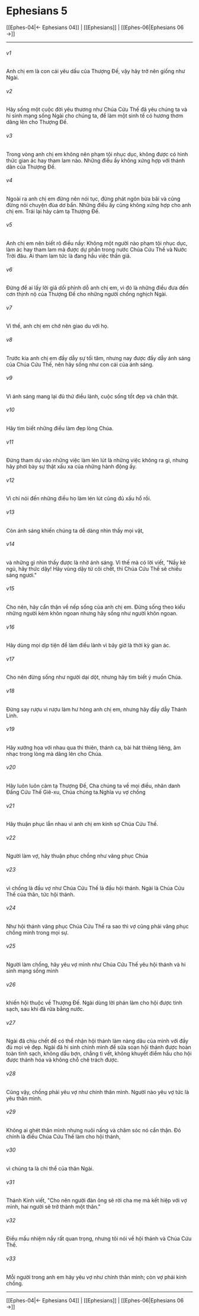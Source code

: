 # Ephesians 5

[[Ephes-04|← Ephesians 04]] | [[Ephesians]] | [[Ephes-06|Ephesians 06 →]]
***



###### v1 
Anh chị em là con cái yêu dấu của Thượng Đế, vậy hãy trở nên giống như Ngài. 

###### v2 
Hãy sống một cuộc đời yêu thương như Chúa Cứu Thế đã yêu chúng ta và hi sinh mạng sống Ngài cho chúng ta, để làm một sinh tế có hương thơm dâng lên cho Thượng Đế. 

###### v3 
Trong vòng anh chị em không nên phạm tội nhục dục, không được có hình thức gian ác hay tham lam nào. Những điều ấy không xứng hợp với thánh dân của Thượng Đế. 

###### v4 
Ngoài ra anh chị em đừng nên nói tục, đừng phát ngôn bừa bãi và cũng đừng nói chuyện đùa dơ bẩn. Những điều ấy cũng không xứng hợp cho anh chị em. Trái lại hãy cảm tạ Thượng Đế. 

###### v5 
Anh chị em nên biết rõ điều nầy: Không một người nào phạm tội nhục dục, làm ác hay tham lam mà được dự phần trong nước Chúa Cứu Thế và Nước Trời đâu. Ai tham lam tức là đang hầu việc thần giả. 

###### v6 
Đừng để ai lấy lời giả dối phỉnh dỗ anh chị em, vì đó là những điều đưa đến cơn thịnh nộ của Thượng Đế cho những người chống nghịch Ngài. 

###### v7 
Vì thế, anh chị em chớ nên giao du với họ. 

###### v8 
Trước kia anh chị em đầy dẫy sự tối tăm, nhưng nay được đầy dẫy ánh sáng của Chúa Cứu Thế, nên hãy sống như con cái của ánh sáng. 

###### v9 
Vì ánh sáng mang lại đủ thứ điều lành, cuộc sống tốt đẹp và chân thật. 

###### v10 
Hãy tìm biết những điều làm đẹp lòng Chúa. 

###### v11 
Đừng tham dự vào những việc làm lén lút là những việc không ra gì, nhưng hãy phơi bày sự thật xấu xa của những hành động ấy. 

###### v12 
Vì chỉ nói đến những điều họ làm lén lút cũng đủ xấu hổ rồi. 

###### v13 
Còn ánh sáng khiến chúng ta dễ dàng nhìn thấy mọi vật, 

###### v14 
và những gì nhìn thấy được là nhờ ánh sáng. Vì thế mà có lời viết, "Nầy kẻ ngủ, hãy thức dậy! Hãy vùng dậy từ cõi chết, thì Chúa Cứu Thế sẽ chiếu sáng ngươi." 

###### v15 
Cho nên, hãy cẩn thận về nếp sống của anh chị em. Đừng sống theo kiểu những người kém khôn ngoan nhưng hãy sống như người khôn ngoan. 

###### v16 
Hãy dùng mọi dịp tiện để làm điều lành vì bây giờ là thời kỳ gian ác. 

###### v17 
Cho nên đừng sống như người dại dột, nhưng hãy tìm biết ý muốn Chúa. 

###### v18 
Đừng say rượu vì rượu làm hư hỏng anh chị em, nhưng hãy đầy dẫy Thánh Linh. 

###### v19 
Hãy xướng họa với nhau qua thi thiên, thánh ca, bài hát thiêng liêng, âm nhạc trong lòng mà dâng lên cho Chúa. 

###### v20 
Hãy luôn luôn cảm tạ Thượng Đế, Cha chúng ta về mọi điều, nhân danh Đấng Cứu Thế Giê-xu, Chúa chúng ta.Nghĩa vụ vợ chồng 

###### v21 
Hãy thuận phục lẫn nhau vì anh chị em kính sợ Chúa Cứu Thế. 

###### v22 
Người làm vợ, hãy thuận phục chồng như vâng phục Chúa 

###### v23 
vì chồng là đầu vợ như Chúa Cứu Thế là đầu hội thánh. Ngài là Chúa Cứu Thế của thân, tức hội thánh. 

###### v24 
Như hội thánh vâng phục Chúa Cứu Thế ra sao thì vợ cũng phải vâng phục chồng mình trong mọi sự. 

###### v25 
Người làm chồng, hãy yêu vợ mình như Chúa Cứu Thế yêu hội thánh và hi sinh mạng sống mình 

###### v26 
khiến hội thuộc về Thượng Đế. Ngài dùng lời phán làm cho hội được tinh sạch, sau khi đã rửa bằng nước. 

###### v27 
Ngài đã chịu chết để có thể nhận hội thánh làm nàng dâu của mình với đầy đủ mọi vẻ đẹp. Ngài đã hi sinh chính mình để sửa soạn hội thánh được hoàn toàn tinh sạch, không dấu bợn, chẳng tì vết, không khuyết điểm hầu cho hội được thánh hóa và không chỗ chê trách được. 

###### v28 
Cũng vậy, chồng phải yêu vợ như chính thân mình. Người nào yêu vợ tức là yêu thân mình. 

###### v29 
Không ai ghét thân mình nhưng nuôi nấng và chăm sóc nó cẩn thận. Đó chính là điều Chúa Cứu Thế làm cho hội thánh, 

###### v30 
vì chúng ta là chi thể của thân Ngài. 

###### v31 
Thánh Kinh viết, "Cho nên người đàn ông sẽ rời cha mẹ mà kết hiệp với vợ mình, hai người sẽ trở thành một thân." 

###### v32 
Điều mầu nhiệm nầy rất quan trọng, nhưng tôi nói về hội thánh và Chúa Cứu Thế. 

###### v33 
Mỗi người trong anh em hãy yêu vợ như chính thân mình; còn vợ phải kính chồng.

***
[[Ephes-04|← Ephesians 04]] | [[Ephesians]] | [[Ephes-06|Ephesians 06 →]]
